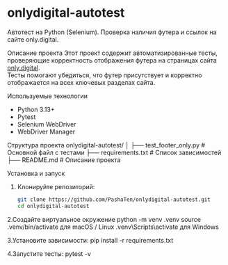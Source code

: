 # onlydigital-autotest
Автотест на Python (Selenium). Проверка наличия футера и ссылок на сайте only.digital.

Описание проекта
Этот проект содержит автоматизированные тесты, проверяющие корректность отображения футера на страницах сайта [only.digital](https://only.digital).  
Тесты помогают убедиться, что футер присутствует и корректно отображается на всех ключевых разделах сайта.

Используемые технологии
- Python 3.13+
- Pytest
- Selenium WebDriver
- WebDriver Manager

Структура проекта
onlydigital-autotest/
│
├── test_footer_only.py # Основной файл с тестами
├── requirements.txt # Список зависимостей
├── README.md # Описание проекта


 Установка и запуск
1. Клонируйте репозиторий:
   ```bash
   git clone https://github.com/PashaTen/onlydigital-autotest.git
   cd onlydigital-autotest
2.Создайте виртуальное окружение
python -m venv .venv
source .venv/bin/activate         для macOS / Linux
.venv\Scripts\activate            для Windows

3.Установите зависимости:
pip install -r requirements.txt

4.Запустите тесты:
pytest -v
